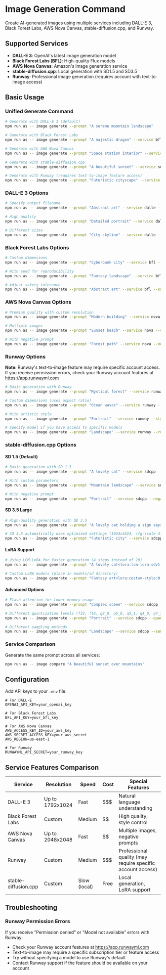 # Image Generation Command

Create AI-generated images using multiple services including DALL-E 3, Black Forest Labs, AWS Nova Canvas, stable-diffusion.cpp, and Runway.

## Supported Services

- **DALL-E 3**: OpenAI's latest image generation model
- **Black Forest Labs (BFL)**: High-quality Flux models
- **AWS Nova Canvas**: Amazon's image generation service
- **stable-diffusion.cpp**: Local generation with SD1.5 and SD3.5
- **Runway**: Professional image generation (requires account with text-to-image access)

## Basic Usage

### Unified Generate Command
```bash
# Generate with DALL-E 3 (default)
npm run as -- image generate --prompt "A serene mountain landscape"

# Generate with Black Forest Labs
npm run as -- image generate --prompt "A majestic dragon" --service bfl

# Generate with AWS Nova Canvas
npm run as -- image generate --prompt "Space station interior" --service nova

# Generate with stable-diffusion.cpp
npm run as -- image generate --prompt "A beautiful sunset" --service sdcpp

# Generate with Runway (requires text-to-image feature access)
npm run as -- image generate --prompt "Futuristic cityscape" --service runway
```

### DALL-E 3 Options
```bash
# Specify output filename
npm run as -- image generate --prompt "Abstract art" --service dalle --output my-art.png

# High quality
npm run as -- image generate --prompt "Detailed portrait" --service dalle --quality hd

# Different sizes
npm run as -- image generate --prompt "City skyline" --service dalle --size 1792x1024
```

### Black Forest Labs Options
```bash
# Custom dimensions
npm run as -- image generate --prompt "Cyberpunk city" --service bfl --width 1440 --height 1024

# With seed for reproducibility
npm run as -- image generate --prompt "Fantasy landscape" --service bfl --seed 12345

# Adjust safety tolerance
npm run as -- image generate --prompt "Abstract art" --service bfl --safety 4
```

### AWS Nova Canvas Options
```bash
# Premium quality with custom resolution
npm run as -- image generate --prompt "Modern building" --service nova --resolution 2048x2048 --quality premium

# Multiple images
npm run as -- image generate --prompt "Sunset beach" --service nova --count 3

# With negative prompt
npm run as -- image generate --prompt "Forest path" --service nova --negative "dark, scary"
```

### Runway Options

**Note**: Runway's text-to-image feature may require specific account access. If you receive permission errors, check your Runway account features at https://app.runwayml.com

```bash
# Basic generation with Runway
npm run as -- image generate --prompt "Mystical forest" --service runway

# Custom dimensions (uses aspect ratio)
npm run as -- image generate --prompt "Ocean waves" --service runway --width 1920 --height 1080

# With artistic style
npm run as -- image generate --prompt "Portrait" --service runway --style "oil painting"

# Specify model if you have access to specific models
npm run as -- image generate --prompt "Landscape" --service runway --runway-model "your-model-name"
```

### stable-diffusion.cpp Options

#### SD 1.5 (Default)
```bash
# Basic generation with SD 1.5
npm run as -- image generate --prompt "A lovely cat" --service sdcpp

# With custom parameters
npm run as -- image generate --prompt "Mountain landscape" --service sdcpp --width 768 --height 512 --steps 30

# With negative prompt
npm run as -- image generate --prompt "Portrait" --service sdcpp --negative "blurry, low quality"
```

#### SD 3.5 Large
```bash
# High-quality generation with SD 3.5
npm run as -- image generate --prompt "A lovely cat holding a sign says 'SD3.5'" --service sdcpp --model sd3.5

# SD 3.5 automatically uses optimized settings (1024x1024, cfg-scale 4.5)
npm run as -- image generate --prompt "Futuristic city" --service sdcpp --model sd3.5
```

#### LoRA Support
```bash
# Using LCM-LoRA for faster generation (4 steps instead of 20)
npm run as -- image generate --prompt "A lovely cat<lora:lcm-lora-sdv1-5:1>" --service sdcpp --lora --steps 4 --cfg-scale 1.0

# Custom LoRA models (place in models/sd directory)
npm run as -- image generate --prompt "Fantasy art<lora:custom-style:0.8>" --service sdcpp --lora
```

#### Advanced Options
```bash
# Flash attention for lower memory usage
npm run as -- image generate --prompt "Complex scene" --service sdcpp --flash-attention

# Different quantization levels (f32, f16, q8_0, q5_0, q5_1, q4_0, q4_1)
npm run as -- image generate --prompt "Portrait" --service sdcpp --quantization q8_0

# Different sampling methods
npm run as -- image generate --prompt "Landscape" --service sdcpp --sampling-method "dpm++2m"
```

### Service Comparison
Generate the same prompt across all services:
```bash
npm run as -- image compare "A beautiful sunset over mountains"
```

## Configuration

Add API keys to your `.env` file:
```env
# For DALL-E
OPENAI_API_KEY=your_openai_key

# For Black Forest Labs
BFL_API_KEY=your_bfl_key

# For AWS Nova Canvas
AWS_ACCESS_KEY_ID=your_aws_key
AWS_SECRET_ACCESS_KEY=your_aws_secret
AWS_REGION=us-east-1

# For Runway
RUNWAYML_API_SECRET=your_runway_key
```

## Service Features Comparison

| Service | Resolution | Speed | Cost | Special Features |
|---------|------------|-------|------|-----------------|
| DALL-E 3 | Up to 1792x1024 | Fast | $$$ | Natural language understanding |
| Black Forest Labs | Custom | Medium | $$ | High quality, style control |
| AWS Nova Canvas | Up to 2048x2048 | Fast | $$ | Multiple images, negative prompts |
| Runway | Custom | Medium | $$$ | Professional quality (may require specific account access) |
| stable-diffusion.cpp | Custom | Slow (local) | Free | Local generation, LoRA support |

## Troubleshooting

### Runway Permission Errors
If you receive "Permission denied" or "Model not available" errors with Runway:
- Check your Runway account features at https://app.runwayml.com
- Text-to-image may require a specific subscription tier or feature access
- Try without specifying a model to use Runway's default
- Contact Runway support if the feature should be available on your account